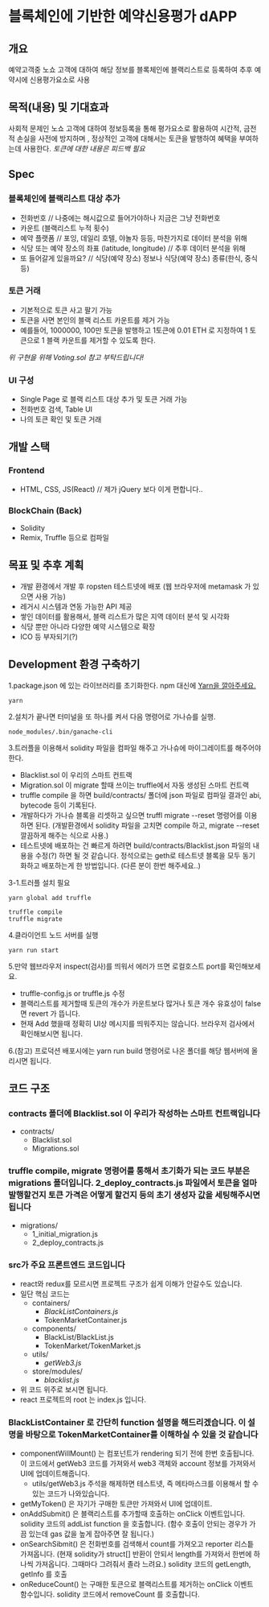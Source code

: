# 블록체인에 기반한 예약신용평가 dAPP

## 개요

예약고객중 노쇼 고객에 대하여 해당 정보를 블록체인에 블랙리스트로 등록하여 추후 예약시에 신용평가요소로 사용

## 목적(내용) 및 기대효과

사회적 문제인 노쇼 고객에 대하여 정보등록을 통해 평가요소로 활용하여 시간적, 금전적 손실을 사전에 방지하며 , 정상적인 고객에 대해서는 토큰을 발행하여 혜택을 부여하는데 사용한다. *토큰에 대한 내용은 피드백 필요*

## Spec

### 블록체인에 블랙리스트 대상 추가

- 전화번호 // 나중에는 해시값으로 들어가야하나 지금은 그냥 전화번호
- 카운트 (블랙리스트 누적 횟수)
- 예약 플랫폼 // 포잉, 데일리 호텔, 야놀자 등등, 마찬가지로 데이터 분석을 위해
- 식당 또는 예약 장소의 좌표 (latitude, longitude) // 추후 데이터 분석을 위해
- 또 들어갈게 있을까요? // 식당(예약 장소) 정보나 식당(예약 장소) 종류(한식, 중식 등)

### 토큰 거래

- 기본적으로 토큰 사고 팔기 가능
- 토큰을 사면 본인의 블랙 리스트 카운트를 제거 가능
- 예를들어, 1000000, 100만 토큰을 발행하고 1토큰에 0.01 ETH 로 지정하여 1 토큰으로 1 블랙 카운트를 제거할 수 있도록 한다.

*위 구현을 위해 Voting.sol 참고 부탁드립니다!*

### UI 구성

- Single Page 로 블랙 리스트 대상 추가 및 토큰 거래 가능
- 전화번호 검색, Table UI
- 나의 토큰 확인 및 토큰 거래

## 개발 스택

### Frontend

- HTML, CSS, JS(React) // 제가 jQuery 보다 이게 편합니다..

### BlockChain (Back)

- Solidity
- Remix, Truffle 등으로 컴파일

## 목표 및 추후 계획

- 개발 환경에서 개발 후 ropsten 테스트넷에 배포 (웹 브라우저에 metamask 가 있으면 사용 가능)
- 레거시 시스템과 연동 가능한 API 제공
- 쌓인 데이터를 활용해서, 블랙 리스트가 많은 지역 데이터 분석 및 시각화
- 식당 뿐만 아니라 다양한 예약 시스템으로 확장
- ICO 등 부자되기(?)

## Development 환경 구축하기

1.package.json 에 있는 라이브러리를 초기화한다. npm 대신에 [Yarn을 깔아주세요.](https://yarnpkg.com/lang/en/)

```terminal
yarn
```

2.설치가 끝나면 터미널을 또 하나를 켜서 다음 명령어로 가나슈를 실행.

```terminal
node_modules/.bin/ganache-cli
```

3.트러플을 이용해서 solidity 파일을 컴파일 해주고 가나슈에 마이그레이트를 해주어야 한다.

- Blacklist.sol 이 우리의 스마트 컨트랙
- Migration.sol 이 migrate 할때 쓰이는 truffle에서 자동 생성된 스마트 컨트랙
- truffle compile 을 하면 build/contracts/ 폴더에 json 파일로 컴파일 결과인 abi, bytecode 등이 기록된다.
- 개발하다가 가나슈 블록을 리셋하고 싶으면 truffl migrate --reset 명령어를 이용하면 된다. (개발환경에서 solidity 파일을 고치면 compile 하고, migrate --reset 깔끔하게 해주는 식으로 사용.)
- 테스트넷에 배포하는 건 빠르게 하려면 build/contracts/Blacklist.json 파일의 내용을 수정(?) 하면 될 것 같습니다. 정석으로는 geth로 테스트넷 블록을 모두 동기화하고 배포하는게 한 방법입니다. (다른 분이 한번 해주세요..)

3-1.트러플 설치 필요

```terminal
yarn global add truffle
```

```terminal
truffle compile
truffle migrate
```

4.클라이언트 노드 서버를 실행

```terminal
yarn run start
```

5.만약 웹브라우저 inspect(검사)를 띄워서 에러가 뜨면 로컬호스트 port를 확인해보세요.

- truffle-config.js or truffle.js 수정
- 블랙리스트를 제거할때 토큰의 개수가 카운트보다 많거나 토큰 개수 유효성이 false 면 revert 가 뜹니다.
- 현재 Add 했을때 정확히 UI상 메시지를 띄워주지는 않습니다. 브라우저 검사에서 확인해보시면 됩니다.

6.(참고) 프로덕션 배포시에는 yarn run build 명령어로 나온 폴더를 해당 웹서버에 올리시면 됩니다.

## 코드 구조

### contracts 폴더에 Blacklist.sol 이 우리가 작성하는 스마트 컨트랙입니다

- contracts/
  - Blacklist.sol
  - Migrations.sol

### truffle compile, migrate 명령어를 통해서 초기화가 되는 코드 부분은 migrations 폴더입니다. 2_deploy_contracts.js 파일에서 토큰을 얼마 발행할건지 토큰 가격은 어떻게 할건지 등의 초기 생성자 값을 세팅해주시면 됩니다

- migrations/
  - 1_initial_migration.js
  - 2_deploy_contracts.js

### src가 주요 프론트엔드 코드입니다

- react와 redux를 모르시면 프로젝트 구조가 쉽게 이해가 안갈수도 있습니다.
- 일단 핵심 코드는
  - containers/
    - *BlackListContainers.js*
    - TokenMarketContainer.js
  - components/
    - BlackList/BlackList.js
    - TokenMarket/TokenMarket.js
  - utils/
    - *getWeb3.js*
  - store/modules/
    - *blacklist.js*
- 위 코드 위주로 보시면 됩니다.
- react 프로젝트의 root 는 index.js 입니다.

### BlackListContainer 로 간단히 function 설명을 해드리겠습니다. 이 설명을 바탕으로 TokenMarketContainer를 이해하실 수 있을 것 같습니다

- componentWillMount() 는 컴포넌트가 rendering 되기 전에 한번 호출됩니다. 이 코드에서 getWeb3 코드를 가져와서 web3 객체와 account 정보를 가져와서 UI에 업데이트해줍니다.
  - utils/getWeb3.js 주석을 해제하면 테스트넷, 즉 메타마스크를 이용해서 할 수 있는 코드가 나와있습니다.
- getMyToken() 은 자기가 구매한 토큰만 가져와서 UI에 업데이트.
- onAddSubmit() 은 블랙리스트를 추가할때 호출하는 onClick 이벤트입니다. solidity 코드의 addList function 을 호출합니다. (함수 호출이 안되는 경우가 가끔 있는데 gas 값을 높게 잡아주면 잘 됩니다.)
- onSearchSibmit() 은 전화번호를 검색해서 count를 가져오고 reporter 리스틑 가져옵니다. (현재 solidity가 struct[] 반환이 안되서 length를 가져와서 한번에 하나씩 가져옵니다. 그때마다 그려줘서 졸라 느려요.) solidity 코드의 getLength, getInfo 를 호출
- onReduceCount() 는 구매한 토큰으로 블랙리스트를 제거하는 onClick 이벤트 함수입니다. solidity 코드에서 removeCount 를 호출합니다.
